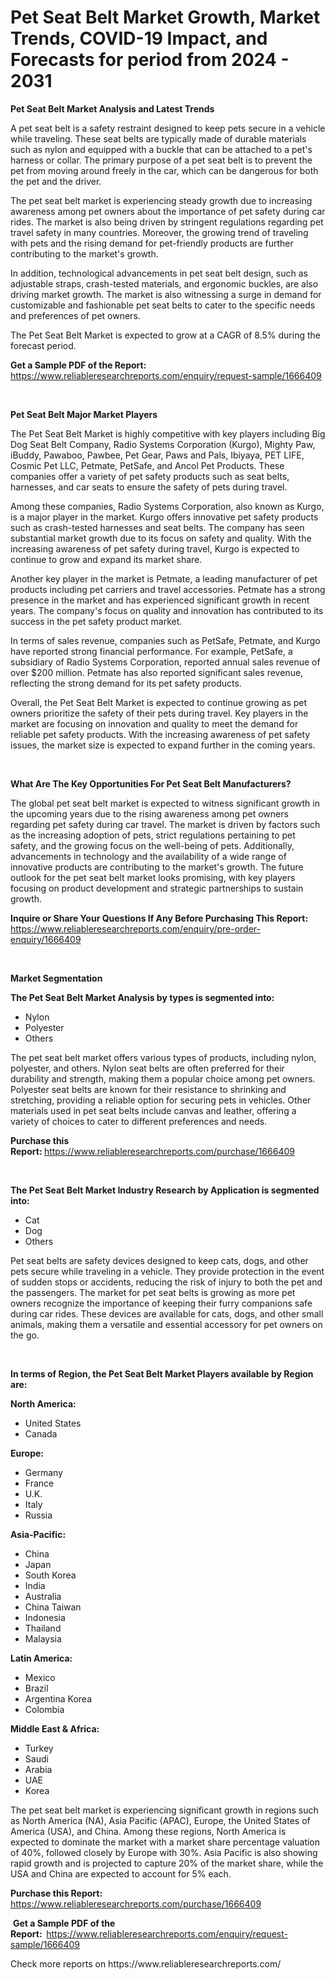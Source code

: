 <p><h1>Pet Seat Belt Market Growth, Market Trends, COVID-19 Impact, and Forecasts for period from 2024 - 2031</h1></p><p><strong>Pet Seat Belt Market Analysis and Latest Trends</strong></p>
<p><p>A pet seat belt is a safety restraint designed to keep pets secure in a vehicle while traveling. These seat belts are typically made of durable materials such as nylon and equipped with a buckle that can be attached to a pet's harness or collar. The primary purpose of a pet seat belt is to prevent the pet from moving around freely in the car, which can be dangerous for both the pet and the driver.</p><p>The pet seat belt market is experiencing steady growth due to increasing awareness among pet owners about the importance of pet safety during car rides. The market is also being driven by stringent regulations regarding pet travel safety in many countries. Moreover, the growing trend of traveling with pets and the rising demand for pet-friendly products are further contributing to the market's growth.</p><p>In addition, technological advancements in pet seat belt design, such as adjustable straps, crash-tested materials, and ergonomic buckles, are also driving market growth. The market is also witnessing a surge in demand for customizable and fashionable pet seat belts to cater to the specific needs and preferences of pet owners.</p><p>The Pet Seat Belt Market is expected to grow at a CAGR of 8.5% during the forecast period.</p></p>
<p><strong>Get a Sample PDF of the Report:&nbsp;</strong> <a href="https://www.reliableresearchreports.com/enquiry/request-sample/1666409">https://www.reliableresearchreports.com/enquiry/request-sample/1666409</a></p>
<p>&nbsp;</p>
<p><strong>Pet Seat Belt Major Market Players</strong></p>
<p><p>The Pet Seat Belt Market is highly competitive with key players including Big Dog Seat Belt Company, Radio Systems Corporation (Kurgo), Mighty Paw, iBuddy, Pawaboo, Pawbee, Pet Gear, Paws and Pals, Ibiyaya, PET LIFE, Cosmic Pet LLC, Petmate, PetSafe, and Ancol Pet Products. These companies offer a variety of pet safety products such as seat belts, harnesses, and car seats to ensure the safety of pets during travel.</p><p>Among these companies, Radio Systems Corporation, also known as Kurgo, is a major player in the market. Kurgo offers innovative pet safety products such as crash-tested harnesses and seat belts. The company has seen substantial market growth due to its focus on safety and quality. With the increasing awareness of pet safety during travel, Kurgo is expected to continue to grow and expand its market share.</p><p>Another key player in the market is Petmate, a leading manufacturer of pet products including pet carriers and travel accessories. Petmate has a strong presence in the market and has experienced significant growth in recent years. The company's focus on quality and innovation has contributed to its success in the pet safety product market.</p><p>In terms of sales revenue, companies such as PetSafe, Petmate, and Kurgo have reported strong financial performance. For example, PetSafe, a subsidiary of Radio Systems Corporation, reported annual sales revenue of over $200 million. Petmate has also reported significant sales revenue, reflecting the strong demand for its pet safety products.</p><p>Overall, the Pet Seat Belt Market is expected to continue growing as pet owners prioritize the safety of their pets during travel. Key players in the market are focusing on innovation and quality to meet the demand for reliable pet safety products. With the increasing awareness of pet safety issues, the market size is expected to expand further in the coming years.</p></p>
<p>&nbsp;</p>
<p><strong>What Are The Key Opportunities For Pet Seat Belt Manufacturers?</strong></p>
<p><p>The global pet seat belt market is expected to witness significant growth in the upcoming years due to the rising awareness among pet owners regarding pet safety during car travel. The market is driven by factors such as the increasing adoption of pets, strict regulations pertaining to pet safety, and the growing focus on the well-being of pets. Additionally, advancements in technology and the availability of a wide range of innovative products are contributing to the market's growth. The future outlook for the pet seat belt market looks promising, with key players focusing on product development and strategic partnerships to sustain growth.</p></p>
<p><strong>Inquire or Share Your Questions If Any Before Purchasing This Report:</strong> <a href="https://www.reliableresearchreports.com/enquiry/pre-order-enquiry/1666409">https://www.reliableresearchreports.com/enquiry/pre-order-enquiry/1666409</a></p>
<p>&nbsp;</p>
<p><strong>Market Segmentation</strong></p>
<p><strong>The Pet Seat Belt Market Analysis by types is segmented into:</strong></p>
<p><ul><li>Nylon</li><li>Polyester</li><li>Others</li></ul></p>
<p><p>The pet seat belt market offers various types of products, including nylon, polyester, and others. Nylon seat belts are often preferred for their durability and strength, making them a popular choice among pet owners. Polyester seat belts are known for their resistance to shrinking and stretching, providing a reliable option for securing pets in vehicles. Other materials used in pet seat belts include canvas and leather, offering a variety of choices to cater to different preferences and needs.</p></p>
<p><strong>Purchase this Report:&nbsp;</strong><a href="https://www.reliableresearchreports.com/purchase/1666409">https://www.reliableresearchreports.com/purchase/1666409</a></p>
<p>&nbsp;</p>
<p><strong>The Pet Seat Belt Market Industry Research by Application is segmented into:</strong></p>
<p><ul><li>Cat</li><li>Dog</li><li>Others</li></ul></p>
<p><p>Pet seat belts are safety devices designed to keep cats, dogs, and other pets secure while traveling in a vehicle. They provide protection in the event of sudden stops or accidents, reducing the risk of injury to both the pet and the passengers. The market for pet seat belts is growing as more pet owners recognize the importance of keeping their furry companions safe during car rides. These devices are available for cats, dogs, and other small animals, making them a versatile and essential accessory for pet owners on the go.</p></p>
<p>&nbsp;</p>
<p><strong>In terms of Region, the Pet Seat Belt Market Players available by Region are:</strong></p>
<p>
    <p> <strong> North America: </strong>
        <ul>
            <li>United States</li>
            <li>Canada</li>
        </ul>
        </p> 
    <p> <strong> Europe: </strong>
        <ul>
            <li>Germany</li>
            <li>France</li>
            <li>U.K.</li>
            <li>Italy</li>
            <li>Russia</li>
        </ul>
        </p> 
    <p> <strong> Asia-Pacific: </strong>
        <ul>
            <li>China</li>
            <li>Japan</li>
            <li>South Korea</li>
            <li>India</li>
            <li>Australia</li>
            <li>China Taiwan</li>
            <li>Indonesia</li>
            <li>Thailand</li>
            <li>Malaysia</li>
        </ul>
        </p> 
    <p> <strong> Latin America: </strong>
        <ul>
            <li>Mexico</li>
            <li>Brazil</li>
            <li>Argentina Korea</li>
            <li>Colombia</li>
        </ul>
        </p> 
    <p> <strong> Middle East & Africa: </strong>
        <ul>
            <li>Turkey</li>
            <li>Saudi</li>
            <li>Arabia</li>
            <li>UAE</li>
            <li>Korea</li>
        </ul>
    </p>
    </p>
<p><p>The pet seat belt market is experiencing significant growth in regions such as North America (NA), Asia Pacific (APAC), Europe, the United States of America (USA), and China. Among these regions, North America is expected to dominate the market with a market share percentage valuation of 40%, followed closely by Europe with 30%. Asia Pacific is also showing rapid growth and is projected to capture 20% of the market share, while the USA and China are expected to account for 5% each.</p></p>
<p><strong>Purchase this Report: </strong><a href="https://www.reliableresearchreports.com/purchase/1666409">https://www.reliableresearchreports.com/purchase/1666409</a></p>
<p>&nbsp;<strong>Get a Sample PDF of the Report:&nbsp;&nbsp;</strong><a href="https://www.reliableresearchreports.com/enquiry/request-sample/1666409">https://www.reliableresearchreports.com/enquiry/request-sample/1666409</a></p>
<p><strong></strong></p>
<p>Check more reports on https://www.reliableresearchreports.com/</p>